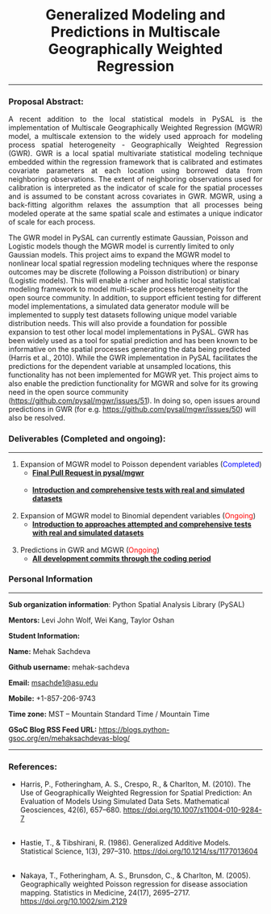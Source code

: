 
# <center> Generalized Modeling and Predictions in Multiscale Geographically Weighted Regression <center>

***

### Proposal Abstract:

<p align="justify"> A recent addition to the local statistical models in PySAL is the implementation of Multiscale Geographically Weighted Regression (MGWR) model, a multiscale extension to the widely used approach for modeling process spatial heterogeneity - Geographically Weighted Regression (GWR). GWR is a local spatial multivariate statistical modeling technique embedded within the regression framework that is calibrated and estimates covariate parameters at each location using borrowed data from neighboring observations. The extent of neighboring observations used for calibration is interpreted as the indicator of scale for the spatial processes and is assumed to be constant across covariates in GWR. MGWR, using a back-fitting algorithm relaxes the assumption that all processes being modeled operate at the same spatial scale and estimates a unique indicator of scale for each process.<br>
    
The GWR model in PySAL can currently estimate Gaussian, Poisson and Logistic models though the MGWR model is currently limited to only Gaussian models. This project aims to expand the MGWR model to nonlinear local spatial regression modeling techniques where the response outcomes may be discrete (following a Poisson distribution) or binary (Logistic models). This will enable a richer and holistic local statistical modeling framework to model multi-scale process heterogeneity for the open source community. In addition, to support efficient testing for different model implementations, a simulated data generator module will be implemented to supply test datasets following unique model variable distribution needs. This will also provide a foundation for possible expansion to test other local model implementations in PySAL. GWR has been widely used as a tool for spatial prediction and has been known to be informative on the spatial processes generating the data being predicted (Harris et al., 2010). While the GWR implementation in PySAL facilitates the predictions for the dependent variable at unsampled locations, this functionality has not been implemented for MGWR yet. This project aims to also enable the prediction functionality for MGWR and solve for its growing need in the open source community (https://github.com/pysal/mgwr/issues/51). In doing so, open issues around predictions in GWR (for e.g. https://github.com/pysal/mgwr/issues/50) will also be resolved. </p>


### Deliverables (Completed and ongoing):

***

1. Expansion of MGWR model to Poisson dependent variables  (<font color=blue>Completed</font>)<br>
    - **[Final Pull Request in pysal/mgwr](https://github.com/pysal/mgwr/pull/72)** <br><br> 
    - **[Introduction and comprehensive tests with real and simulated datasets](http://mehak-sachdeva.github.io/MGWR_book/Html/Poisson_main)**<br><br>
2. Expansion of MGWR model to Binomial dependent variables  (<font color=red>Ongoing</font>)<br>
    - **[Introduction to approaches attempted and comprehensive tests with real and simulated datasets](http://mehak-sachdeva.github.io/MGWR_book/Html/Binomial_MGWR)**<br><br>
3. Predictions in GWR and MGWR  (<font color=red>Ongoing</font>)<br>
    - **[All development commits through the coding period](https://github.com/pysal/mgwr/commits/gsoc19)**

### Personal Information

***

**Sub organization information**: Python Spatial Analysis Library (PySAL)<br>


**Mentors:** Levi John Wolf, Wei Kang, Taylor Oshan


**Student Information:**

**Name:** Mehak Sachdeva

**Github username:** mehak-sachdeva

**Email:** msachde1@asu.edu

**Mobile:** +1-857-206-9743

**Time zone:** MST – Mountain Standard Time / Mountain Time

**GSoC Blog RSS Feed URL:** https://blogs.python-gsoc.org/en/mehaksachdevas-blog/

***

### References:

- Harris, P., Fotheringham, A. S., Crespo, R., & Charlton, M. (2010). The Use of Geographically Weighted Regression for Spatial Prediction: An Evaluation of Models Using Simulated Data Sets. Mathematical Geosciences, 42(6), 657–680. https://doi.org/10.1007/s11004-010-9284-7 <br><br>

- Hastie, T., & Tibshirani, R. (1986). Generalized Additive Models. Statistical Science, 1(3), 297–310. https://doi.org/10.1214/ss/1177013604<br><br>

- Nakaya, T., Fotheringham, A. S., Brunsdon, C., & Charlton, M. (2005). Geographically weighted Poisson regression for disease association mapping. Statistics in Medicine, 24(17), 2695–2717. https://doi.org/10.1002/sim.2129

